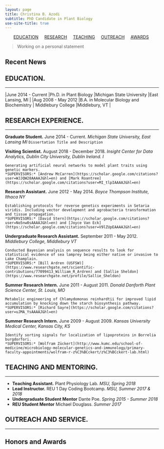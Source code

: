 ```yaml
---
layout: page
title: Christina B. Azodi
subtitle: PhD Candidate in Plant Biology
use-site-title: true
---
```


&nbsp; &nbsp; &nbsp; &nbsp;[EDUCATION](#education.) &nbsp; &nbsp; [RESEARCH](#research) &nbsp; &nbsp; [TEACHING](#teaching-and-mentoring) &nbsp; &nbsp; [OUTREACH](#outreach-and-service) &nbsp; &nbsp; [AWARDS](#honors-and-awards) 


> Working on a personal statement






## Recent News


## EDUCATION.

---------

|June 2014 - Current     |Ph.D. in Plant Biology     |Michigan State University     |East Lansing, MI     |
|Aug 2008 - May 2012     |B.A. in Molecular Biology and Biochemistry     | Middlebury College    |Middlebury, VT    |


## RESEARCH EXPERIENCE.
---------

**Graduate Student.** June 2014 - Current. *Michigan State University, East Lansing MI*
```Dissertation Title and Description```

**Visiting Scientist.** August 2018 - December 2018. *Insight Center for Data Analytics, Dublin City University, Dublin Ireland. I*
```
Generating artificial neural networks to model plant traits using genetic markers.
*SUPERVISORS:* [Andrew McCarren](https://scholar.google.com/citations?user=WJJQW28AAAAJ&hl=en) and [Mark Roantree](https://scholar.google.com/citations?user=MI_tlpIAAAAJ&hl=en)
```

**Research Assistant.** June 2012 - May 2014. *Boyce Thompson Institute, Ithaca NY*
```
Establishing protocols for reverse genetics experiments in Setaria viridis. Including vector development and agrobacteria transformation and tissue propagation.
*SUPERVISORS:* [David Stern](https://scholar.google.com/citations?user=No5nw0sAAAAJ&hl=en) and [Joyce Van Eck](https://scholar.google.com/citations?user=V9lZUpEAAAAJ&hl=en)
```

**Undergraduate Research Assistant.** September 2011 - May 2012. *Middlebury College, Middlebury VT*
```
Conducted Bayesian analysis on sequence results to look for statistical evidence of sea lamprey being either native or invasive to Lake Champlain.
*SUPERVISORS:* [Bill Ardren (USFSW)](https://www.researchgate.net/scientific-contributions/77099413_William_R_Ardren) and [Sallie Sheldon](https://www.researchgate.net/profile/Sallie_Sheldon)
```

**Summer Research Intern.** June 2011 - August 2011. *Donald Danforth Plant Science Center, St. Louis, MO*
```
Metabolic engineering of Chlamydomonas reinhardtii for improved lipid accumulation by knocking down the starch biosynthesis pathway.
*SUPERVISORS:* [Richard Sayre](https://scholar.google.com/citations?user=uJMA_YsAAAAJ&hl=en)
```

**Summer Research Intern.** June 2009 - August 2009. *Kansas University Medical Center, Kansas City, KS*
```
Identify sorting signals for localization of lipoproteins in Borrelia burgdorfori.
*SUPERVISORS:* [Wolfram Zückert](http://www.kumc.edu/school-of-medicine/microbiology-molecular-genetics-and-immunology/primary-faculty-appointments/wolfram-r-z%C3%BCckert/z%C3%BCckert-lab.html)
```


## TEACHING AND MENTORING.
---------

* **Teaching Assistant.** Plant Physiology Lab. *MSU, Spring 2018*
* **Lead Instructor.** REU 1 Day Coding Bootcamp. *MSU, Summer 2017 & 2018*
* **Undergraduate Student Mentor** Dante Poe. *Spring 2015 - Summer 2018*
* **REU Student Mentor** Michael Douglass. *Summer 2017*


## OUTREACH AND SERVICE.
---------


## Honors and Awards